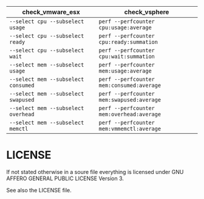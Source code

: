 | check_vmware_esx | check_vsphere |
|---|---|
| `--select cpu --subselect usage` | `perf --perfcounter cpu:usage:average`   |
| `--select cpu --subselect ready` | `perf --perfcounter cpu:ready:summation` |
| `--select cpu --subselect wait`  | `perf --perfcounter cpu:wait:summation`  |
| `--select mem --subselect usage` | `perf --perfcounter mem:usage:average`   |
| `--select mem --subselect consumed` | `perf --perfcounter mem:consumed:average`   |
| `--select mem --subselect swapused` | `perf --perfcounter mem:swapused:average`   |
| `--select mem --subselect overhead` | `perf --perfcounter mem:overhead:average`   |
| `--select mem --subselect memctl`   | `perf --perfcounter mem:vmmemctl:average`   |


# LICENSE

If not stated otherwise in a soure file everything is licensed under
GNU AFFERO GENERAL PUBLIC LICENSE Version 3.

See also the LICENSE file.
